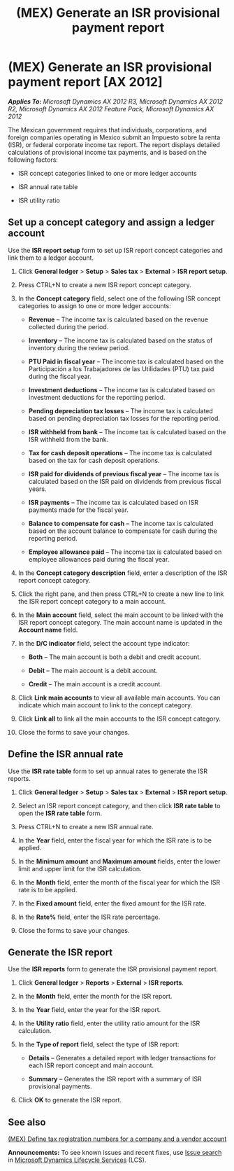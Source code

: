 ﻿---
title: (MEX) Generate an ISR provisional payment report
TOCTitle: (MEX) Generate an ISR provisional payment report
ms:assetid: e208da75-64af-47cd-8082-414b69dfc62c
ms:mtpsurl: https://technet.microsoft.com/en-us/library/Hh227426(v=AX.60)
ms:contentKeyID: 36059716
ms.date: 04/18/2014
mtps_version: v=AX.60
f1_keywords:
- ISR
- Mexico
- report
- provisional payment
---

# (MEX) Generate an ISR provisional payment report [AX 2012]


_**Applies To:** Microsoft Dynamics AX 2012 R3, Microsoft Dynamics AX 2012 R2, Microsoft Dynamics AX 2012 Feature Pack, Microsoft Dynamics AX 2012_

The Mexican government requires that individuals, corporations, and foreign companies operating in Mexico submit an Impuesto sobre la renta (ISR), or federal corporate income tax report. The report displays detailed calculations of provisional income tax payments, and is based on the following factors:

  - ISR concept categories linked to one or more ledger accounts

  - ISR annual rate table

  - ISR utility ratio

## Set up a concept category and assign a ledger account

Use the **ISR report setup** form to set up ISR report concept categories and link them to a ledger account.

1.  Click **General ledger** \> **Setup** \> **Sales tax** \> **External** \> **ISR report setup**.

2.  Press CTRL+N to create a new ISR report concept category.

3.  In the **Concept category** field, select one of the following ISR concept categories to assign to one or more ledger accounts:
    
      - **Revenue** – The income tax is calculated based on the revenue collected during the period.
    
      - **Inventory** – The income tax is calculated based on the status of inventory during the review period.
    
      - **PTU Paid in fiscal year** – The income tax is calculated based on the Participación a los Trabajadores de las Utilidades (PTU) tax paid during the fiscal year.
    
      - **Investment deductions** – The income tax is calculated based on investment deductions for the reporting period.
    
      - **Pending depreciation tax losses** – The income tax is calculated based on pending depreciation tax losses for the reporting period.
    
      - **ISR withheld from bank** – The income tax is calculated based on the ISR withheld from the bank.
    
      - **Tax for cash deposit operations** – The income tax is calculated based on the tax for cash deposit operations.
    
      - **ISR paid for dividends of previous fiscal year** – The income tax is calculated based on the ISR paid on dividends from previous fiscal years.
    
      - **ISR payments** – The income tax is calculated based on ISR payments made for the fiscal year.
    
      - **Balance to compensate for cash** – The income tax is calculated based on the account balance to compensate for cash during the reporting period.
    
      - **Employee allowance paid** – The income tax is calculated based on employee allowances paid during the fiscal year.

4.  In the **Concept category description** field, enter a description of the ISR report concept category.

5.  Click the right pane, and then press CTRL+N to create a new line to link the ISR report concept category to a main account.

6.  In the **Main account** field, select the main account to be linked with the ISR report concept category. The main account name is updated in the **Account name** field.

7.  In the **D/C indicator** field, select the account type indicator:
    
      - **Both** – The main account is both a debit and credit account.
    
      - **Debit** – The main account is a debit account.
    
      - **Credit** – The main account is a credit account.

8.  Click **Link main accounts** to view all available main accounts. You can indicate which main account to link to the concept category.

9.  Click **Link all** to link all the main accounts to the ISR concept category.

10. Close the forms to save your changes.

## Define the ISR annual rate

Use the **ISR rate table** form to set up annual rates to generate the ISR reports.

1.  Click **General ledger** \> **Setup** \> **Sales tax** \> **External** \> **ISR report setup**.

2.  Select an ISR report concept category, and then click **ISR rate table** to open the **ISR rate table** form.

3.  Press CTRL+N to create a new ISR annual rate.

4.  In the **Year** field, enter the fiscal year for which the ISR rate is to be applied.

5.  In the **Minimum amount** and **Maximum amount** fields, enter the lower limit and upper limit for the ISR calculation.

6.  In the **Month** field, enter the month of the fiscal year for which the ISR rate is to be applied.

7.  In the **Fixed amount** field, enter the fixed amount for the ISR rate.

8.  In the **Rate%** field, enter the ISR rate percentage.

9.  Close the forms to save your changes.

## Generate the ISR report

Use the **ISR reports** form to generate the ISR provisional payment report.

1.  Click **General ledger** \> **Reports** \> **External** \> **ISR reports**.

2.  In the **Month** field, enter the month for the ISR report.

3.  In the **Year** field, enter the year for the ISR report.

4.  In the **Utility ratio** field, enter the utility ratio amount for the ISR calculation.

5.  In the **Type of report** field, select the type of ISR report:
    
      - **Details** – Generates a detailed report with ledger transactions for each ISR report concept and main account.
    
      - **Summary** – Generates the ISR report with a summary of ISR provisional payments.

6.  Click **OK** to generate the ISR report.

## See also

[(MEX) Define tax registration numbers for a company and a vendor account](mex-define-tax-registration-numbers-for-a-company-and-a-vendor-account.md)

  
**Announcements:** To see known issues and recent fixes, use [Issue search](http://go.microsoft.com/fwlink/?linkid=389258) in [Microsoft Dynamics Lifecycle Services](http://go.microsoft.com/fwlink/?linkid=306505) (LCS).

